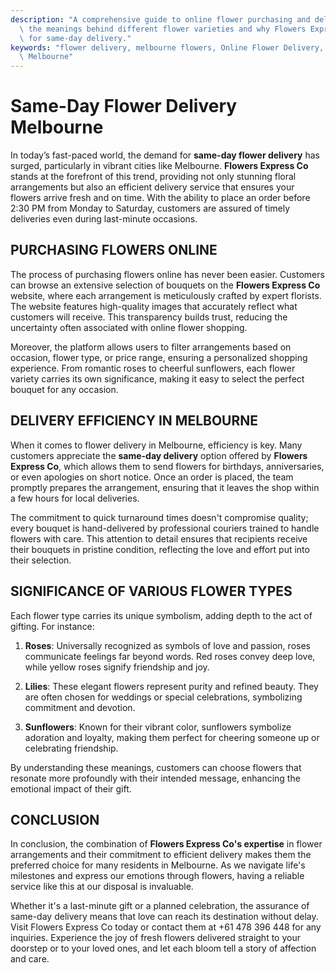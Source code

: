 ```yaml
---
description: "A comprehensive guide to online flower purchasing and delivery in Melbourne. Discover\
  \ the meanings behind different flower varieties and why Flowers Express Co is preferred\
  \ for same-day delivery."
keywords: "flower delivery, melbourne flowers, Online Flower Delivery, Send Fresh Flowers in\
  \ Melbourne"
---
```

# Same-Day Flower Delivery Melbourne

In today’s fast-paced world, the demand for **same-day flower delivery** has surged, particularly in vibrant cities like Melbourne. **Flowers Express Co** stands at the forefront of this trend, providing not only stunning floral arrangements but also an efficient delivery service that ensures your flowers arrive fresh and on time. With the ability to place an order before 2:30 PM from Monday to Saturday, customers are assured of timely deliveries even during last-minute occasions.

## PURCHASING FLOWERS ONLINE

The process of purchasing flowers online has never been easier. Customers can browse an extensive selection of bouquets on the **Flowers Express Co** website, where each arrangement is meticulously crafted by expert florists. The website features high-quality images that accurately reflect what customers will receive. This transparency builds trust, reducing the uncertainty often associated with online flower shopping.

Moreover, the platform allows users to filter arrangements based on occasion, flower type, or price range, ensuring a personalized shopping experience. From romantic roses to cheerful sunflowers, each flower variety carries its own significance, making it easy to select the perfect bouquet for any occasion.

## DELIVERY EFFICIENCY IN MELBOURNE

When it comes to flower delivery in Melbourne, efficiency is key. Many customers appreciate the **same-day delivery** option offered by **Flowers Express Co**, which allows them to send flowers for birthdays, anniversaries, or even apologies on short notice. Once an order is placed, the team promptly prepares the arrangement, ensuring that it leaves the shop within a few hours for local deliveries.

The commitment to quick turnaround times doesn't compromise quality; every bouquet is hand-delivered by professional couriers trained to handle flowers with care. This attention to detail ensures that recipients receive their bouquets in pristine condition, reflecting the love and effort put into their selection.

## SIGNIFICANCE OF VARIOUS FLOWER TYPES

Each flower type carries its unique symbolism, adding depth to the act of gifting. For instance:

1. **Roses**: Universally recognized as symbols of love and passion, roses communicate feelings far beyond words. Red roses convey deep love, while yellow roses signify friendship and joy.
  
2. **Lilies**: These elegant flowers represent purity and refined beauty. They are often chosen for weddings or special celebrations, symbolizing commitment and devotion.

3. **Sunflowers**: Known for their vibrant color, sunflowers symbolize adoration and loyalty, making them perfect for cheering someone up or celebrating friendship.

By understanding these meanings, customers can choose flowers that resonate more profoundly with their intended message, enhancing the emotional impact of their gift.

## CONCLUSION

In conclusion, the combination of **Flowers Express Co's expertise** in flower arrangements and their commitment to efficient delivery makes them the preferred choice for many residents in Melbourne. As we navigate life's milestones and express our emotions through flowers, having a reliable service like this at our disposal is invaluable.

Whether it's a last-minute gift or a planned celebration, the assurance of same-day delivery means that love can reach its destination without delay. Visit Flowers Express Co today or contact them at +61 478 396 448 for any inquiries. Experience the joy of fresh flowers delivered straight to your doorstep or to your loved ones, and let each bloom tell a story of affection and care.
